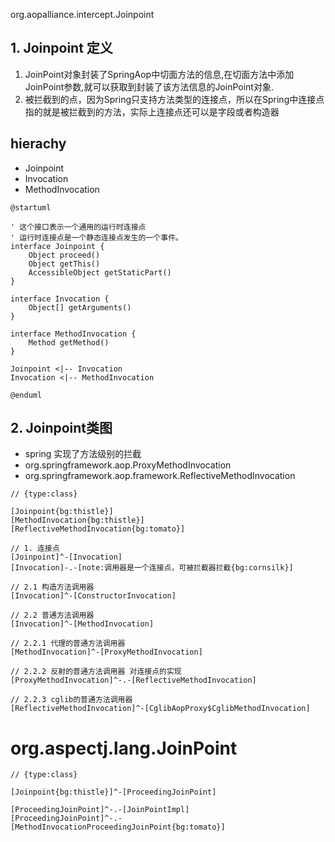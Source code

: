 org.aopalliance.intercept.Joinpoint

## 1. Joinpoint 定义
1. JoinPoint对象封装了SpringAop中切面方法的信息,在切面方法中添加JoinPoint参数,就可以获取到封装了该方法信息的JoinPoint对象.
2. 被拦截到的点，因为Spring只支持方法类型的连接点，所以在Spring中连接点指的就是被拦截到的方法，实际上连接点还可以是字段或者构造器


## hierachy
* Joinpoint
* Invocation
* MethodInvocation

```plantuml
@startuml

' 这个接口表示一个通用的运行时连接点
' 运行时连接点是一个静态连接点发生的一个事件。
interface Joinpoint {
    Object proceed()
    Object getThis()
    AccessibleObject getStaticPart()
}

interface Invocation {
    Object[] getArguments()                   
}

interface MethodInvocation {
    Method getMethod()
}

Joinpoint <|-- Invocation
Invocation <|-- MethodInvocation

@enduml
```

## 2. Joinpoint类图
* spring 实现了方法级别的拦截
* org.springframework.aop.ProxyMethodInvocation
* org.springframework.aop.framework.ReflectiveMethodInvocation

```yuml
// {type:class}

[Joinpoint{bg:thistle}]
[MethodInvocation{bg:thistle}]
[ReflectiveMethodInvocation{bg:tomato}]

// 1. 连接点
[Joinpoint]^-[Invocation]
[Invocation]-.-[note:调用器是一个连接点，可被拦截器拦截{bg:cornsilk}]

// 2.1 构造方法调用器
[Invocation]^-[ConstructorInvocation]

// 2.2 普通方法调用器
[Invocation]^-[MethodInvocation]

// 2.2.1 代理的普通方法调用器
[MethodInvocation]^-[ProxyMethodInvocation]

// 2.2.2 反射的普通方法调用器 对连接点的实现
[ProxyMethodInvocation]^-.-[ReflectiveMethodInvocation]

// 2.2.3 cglib的普通方法调用器
[ReflectiveMethodInvocation]^-[CglibAopProxy$CglibMethodInvocation]

```


# org.aspectj.lang.JoinPoint

```yuml
// {type:class}

[Joinpoint{bg:thistle}]^-[ProceedingJoinPoint]

[ProceedingJoinPoint]^-.-[JoinPointImpl]
[ProceedingJoinPoint]^-.-[MethodInvocationProceedingJoinPoint{bg:tomato}]

```